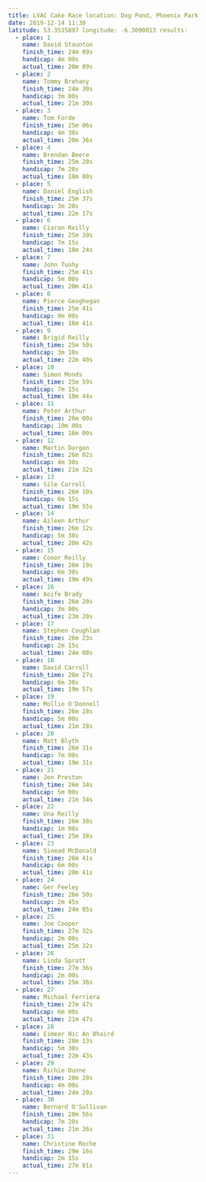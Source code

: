 ```yaml
---
title: LVAC Cake Race location: Dog Pond, Phoenix Park
date: 2019-12-14 11:30
latitude: 53.3515897 longitude: -6.3090013 results:
  - place: 1
    name: David Staunton
    finish_time: 24m 09s
    handicap: 4m 00s
    actual_time: 20m 09s
  - place: 2
    name: Tommy Brehany
    finish_time: 24m 30s
    handicap: 3m 00s
    actual_time: 21m 30s
  - place: 3
    name: Tom Forde
    finish_time: 25m 06s
    handicap: 4m 30s
    actual_time: 20m 36s
  - place: 4
    name: Brendan Beere
    finish_time: 25m 20s
    handicap: 7m 20s
    actual_time: 18m 00s
  - place: 5
    name: Daniel English
    finish_time: 25m 37s
    handicap: 3m 20s
    actual_time: 22m 17s
  - place: 6
    name: Ciaran Reilly
    finish_time: 25m 39s
    handicap: 7m 15s
    actual_time: 18m 24s
  - place: 7
    name: John Tuohy
    finish_time: 25m 41s
    handicap: 5m 00s
    actual_time: 20m 41s
  - place: 8
    name: Pierce Geoghegan
    finish_time: 25m 41s
    handicap: 9m 00s
    actual_time: 16m 41s
  - place: 9
    name: Brigid Reilly
    finish_time: 25m 50s
    handicap: 3m 10s
    actual_time: 22m 40s
  - place: 10
    name: Simon Monds
    finish_time: 25m 59s
    handicap: 7m 15s
    actual_time: 18m 44s
  - place: 11
    name: Peter Arthur
    finish_time: 26m 00s
    handicap: 10m 00s
    actual_time: 16m 00s
  - place: 12
    name: Martin Dorgan
    finish_time: 26m 02s
    handicap: 4m 30s
    actual_time: 21m 32s
  - place: 13
    name: Sile Carroll
    finish_time: 26m 10s
    handicap: 6m 15s
    actual_time: 19m 55s
  - place: 14
    name: Aileen Arthur
    finish_time: 26m 12s
    handicap: 5m 30s
    actual_time: 20m 42s
  - place: 15
    name: Conor Reilly
    finish_time: 26m 19s
    handicap: 6m 30s
    actual_time: 19m 49s
  - place: 16
    name: Aoife Brady
    finish_time: 26m 20s
    handicap: 3m 00s
    actual_time: 23m 20s
  - place: 17
    name: Stephen Coughlan
    finish_time: 26m 23s
    handicap: 2m 15s
    actual_time: 24m 08s
  - place: 18
    name: David Carroll
    finish_time: 26m 27s
    handicap: 6m 30s
    actual_time: 19m 57s
  - place: 19
    name: Mollie O'Donnell
    finish_time: 26m 28s
    handicap: 5m 00s
    actual_time: 21m 28s
  - place: 20
    name: Matt Blyth
    finish_time: 26m 31s
    handicap: 7m 00s
    actual_time: 19m 31s
  - place: 21
    name: Jen Preston
    finish_time: 26m 34s
    handicap: 5m 00s
    actual_time: 21m 34s
  - place: 22
    name: Una Reilly
    finish_time: 26m 38s
    handicap: 1m 00s
    actual_time: 25m 38s
  - place: 23
    name: Sinead McDonald
    finish_time: 26m 41s
    handicap: 6m 00s
    actual_time: 20m 41s
  - place: 24
    name: Ger Feeley
    finish_time: 26m 50s
    handicap: 2m 45s
    actual_time: 24m 05s
  - place: 25
    name: Joe Cooper
    finish_time: 27m 32s
    handicap: 2m 00s
    actual_time: 25m 32s
  - place: 26
    name: Linda Spratt
    finish_time: 27m 36s
    handicap: 2m 00s
    actual_time: 25m 36s
  - place: 27
    name: Michael Ferriera
    finish_time: 27m 47s
    handicap: 6m 00s
    actual_time: 21m 47s
  - place: 28
    name: Eimear Nic An Bhaird
    finish_time: 28m 13s
    handicap: 5m 30s
    actual_time: 22m 43s
  - place: 29
    name: Richie Dunne
    finish_time: 28m 20s
    handicap: 4m 00s
    actual_time: 24m 20s
  - place: 30
    name: Bernard O'Sullivan
    finish_time: 28m 56s
    handicap: 7m 20s
    actual_time: 21m 36s
  - place: 31
    name: Christine Roche
    finish_time: 29m 16s
    handicap: 2m 15s
    actual_time: 27m 01s
---
```

